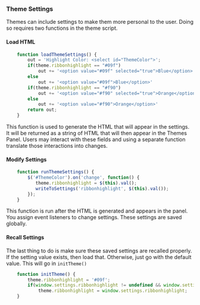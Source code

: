 ### Theme Settings
Themes can include settings to make them more personal to the user. Doing so requires two functions in the theme script.

#### Load HTML
```Javascript
    function loadThemeSettings() {
        out = 'Highlight Color: <select id="ThemeColor">';
        if(theme.ribbonhighlight == "#09f")
            out += '<option value="#09f" selected="true">Blue</option>'
        else    
            out += '<option value="#09f">Blue</option>'
        if(theme.ribbonhighlight == "#f90")
            out += '<option value="#f90" selected="true">Orange</option>'
        else    
            out += '<option value="#f90">Orange</option>'
        return out; 
    }
```
This function is used to generate the HTML that will appear in the settings. It will be returned as a string of HTML that will then appear in the Themes Panel. Users may interact with these fields and using a separate function translate those interactions into changes.

#### Modify Settings
```Javascript
    function runThemeSettings() {
        $('#ThemeColor').on('change', function() {
           theme.ribbonhighlight = $(this).val(); 
           writeToSettings('ribbonhighlight', $(this).val());
        });   
    }
```
This function is run after the HTML is generated and appears in the panel. You assign event listeners to change settings. These settings are saved globally.

#### Recall Settings
The last thing to do is make sure these saved settings are recalled properly. If the setting value exists, then load that. Otherwise, just go with the default value. This will go in `initTheme()`
```Javascript
    function initTheme() {
        theme.ribbonhighlight = '#09f';
        if(window.settings.ribbonhighlight != undefined && window.settings.ribbonhighlight.length > 0)
            theme.ribbonhighlight = window.settings.ribbonhighlight; 
    }
```
